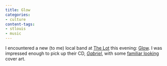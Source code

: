 ```yaml
---
title: Glow
categories:
- culture
content-tags:
- stlouis
- music
---
```


I encountered a new (to me) local band at [The
Lot][1] this evening: [Glow][2].  I was impressed enough to pick up their CD, _[Gabriel][3]_, with some [familiar looking][4] cover art.

   [1]: http://www.mstl.org/lot/lot-2003.html
   [2]: http://www.glowmusic.net/
   [3]: http://www.amazon.com/exec/obidos/ASIN/B0000859QD/
   [4]: http://homepage.mac.com/calumr/flurry.html
